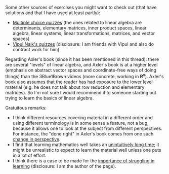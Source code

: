 Some other sources of exercises you might want to check out (that have solutions and that I have used at least partly):

- [Multiple choice quizzes](http://scherk.pbworks.com/w/page/14864181/FrontPage) (the ones related to linear algebra are determinants, elementary matrices, inner product spaces, linear algebra, linear systems, linear transformations, matrices, and vector spaces)
- [Vipul Naik's quizzes](https://vipulnaik.com/math-196/) (disclosure: I am friends with Vipul and also do contract work for him)

Regarding Axler's book (since it has been mentioned in this thread): there are several "levels" of linear algebra, and Axler's book is at a higher level (emphasis on abstract vector spaces and coordinate-free ways of doing things) than the 3Blue1Brown videos (more concrete, working in $\mathbf R^n$). Axler's book also assumes that the reader has had exposure to the lower level material (e.g. he does not talk about row reduction and elementary matrices). So I'm not sure I would recommend it to someone starting out trying to learn the basics of linear algebra.

Gratuitous remarks:

- I think different resources covering material in a different order and using different terminology is in some sense a feature, not a bug, because it allows one to look at the subject from different perspectives. For instance, the "done right" in Axler's book comes from one such [change in perspective](http://www.axler.net/DwD.pdf).
- I find that learning mathematics well takes an [unintuitively long time](https://www.lesswrong.com/posts/CiFKhZq7A6cbBbMcj/learning-takes-a-long-time); it might be unrealistic to expect to learn the material well unless one puts in a lot of effort.
- I think there is a case to be made for the [importance of struggling in learning](https://learning.subwiki.org/wiki/Importance_of_struggling_in_learning) (disclosure: I am the author of the page).
